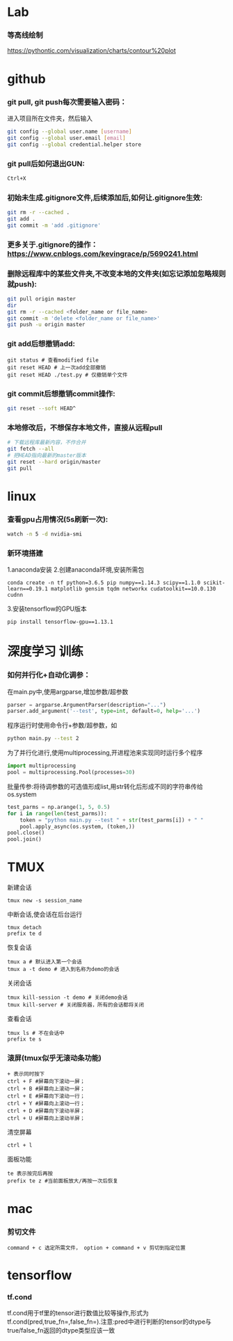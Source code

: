 # Lab
### 等高线绘制
https://pythontic.com/visualization/charts/contour%20plot

# github
### git pull, git push每次需要输入密码：
进入项目所在文件夹，然后输入
```bash
git config --global user.name [username]
git config --global user.email [email]
git config --global credential.helper store
```
### git pull后如何退出GUN: 
```bash
Ctrl+X 
```
### 初始未生成.gitignore文件,后续添加后,如何让.gitignore生效:
```bash
git rm -r --cached .
git add .
git commit -m 'add .gitignore'
```
### 更多关于.gitignore的操作：https://www.cnblogs.com/kevingrace/p/5690241.html
### 删除远程库中的某些文件夹,不改变本地的文件夹(如忘记添加忽略规则就push):
```bash
git pull origin master
dir
git rm -r --cached <folder_name or file_name>
git commit -m 'delete <folder_name or file_name>'
git push -u origin master
```
### git add后想撤销add:
```
git status # 查看modified file
git reset HEAD # 上一次add全部撤销
git reset HEAD ./test.py # 仅撤销单个文件
```
### git commit后想撤销commit操作:
```bash
git reset --soft HEAD^
```
### 本地修改后，不想保存本地文件，直接从远程pull
```bash
# 下载远程库最新内容，不作合并
git fetch --all   
# 把HEAD指向最新的master版本
git reset --hard origin/master
git pull
```

# linux
### 查看gpu占用情况(5s刷新一次):
```bash
watch -n 5 -d nvidia-smi
```
### 新环境搭建
1.anaconda安装
2.创建anaconda环境,安装所需包
```
conda create -n tf python=3.6.5 pip numpy==1.14.3 scipy==1.1.0 scikit-learn==0.19.1 matplotlib gensim tqdm networkx cudatoolkit==10.0.130 cudnn
```
3.安装tensorflow的GPU版本
```
pip install tensorflow-gpu==1.13.1
```


# 深度学习 训练
### 如何并行化+自动化调参：
在main.py中,使用argparse,增加参数/超参数
```py
parser = argparse.ArgumentParser(description="...")
parser.add_argument('--test', type=int, default=0, help='...')
```
程序运行时使用命令行+参数/超参数，如
```bash
python main.py --test 2
```
为了并行化进行,使用multiprocessing,开进程池来实现同时运行多个程序
```py
import multiprocessing
pool = multiprocessing.Pool(processes=30)
```
批量传参:将待调参数的可选值形成list,用str转化后形成不同的字符串传给os.system
```py
test_parms = np.arange(1, 5, 0.5)
for i in range(len(test_parms)):
    token = "python main.py --test " + str(test_parms[i]) + " "
    pool.apply_async(os.system, (token,))
pool.close()
pool.join()
```

# TMUX
新建会话
```
tmux new -s session_name
```
中断会话,使会话在后台运行
```
tmux detach
prefix te d
```
恢复会话
```
tmux a # 默认进入第一个会话
tmux a -t demo # 进入到名称为demo的会话
```
关闭会话
```
tmux kill-session -t demo # 关闭demo会话
tmux kill-server # 关闭服务器，所有的会话都将关闭
```
查看会话
```
tmux ls # 不在会话中
prefix te s
```
### 滚屏(tmux似乎无滚动条功能)
```
+ 表示同时按下
ctrl + F #屏幕向下滚动一屏；
ctrl + B #屏幕向上滚动一屏；
ctrl + E #屏幕向下滚动一行；
ctrl + Y #屏幕向上滚动一行；
ctrl + D #屏幕向下滚动半屏；
ctrl + U #屏幕向上滚动半屏；
```
清空屏幕
```
ctrl + l 
```
面板功能
```
te 表示按完后再按
prefix te z #当前面板放大/再按一次后恢复

```


# mac
### 剪切文件
`command + c 选定所需文件， option + command + v 剪切到指定位置`

# tensorflow
### tf.cond
tf.cond用于tf里的tensor进行数值比较等操作,形式为 tf.cond(pred,true_fn=,false_fn=).注意:pred中进行判断的tensor的dtype与true/false_fn返回的dtype类型应该一致



